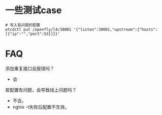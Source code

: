 # 一些测试case

```shell
# 写入有问题的配置
etcdctl put /openfly/l4/30001 '{"listen":30001,"upstream":{"hosts":[{"ip":"","port":53}]}}'
```

# FAQ

添加重复接口会报错吗？
* 会

若配置有问题，会导致线上问题吗？
* 不会。
* nginx -t失败后配置不生效。